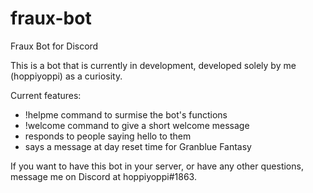 # fraux-bot
Fraux Bot for Discord

This is a bot that is currently in development, developed solely by me (hoppiyoppi) as a curiosity.

Current features:
  - !helpme command to surmise the bot's functions
  - !welcome command to give a short welcome message
  - responds to people saying hello to them
  - says a message at day reset time for Granblue Fantasy 
 
 
If you want to have this bot in your server, or have any other questions, message me on Discord at hoppiyoppi#1863.
